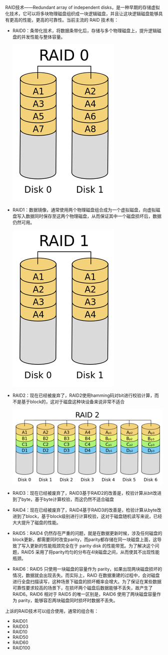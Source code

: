 RAID技术——Redundant array of independent disks，是一种早期的存储虚拟化技术，它可以将多块物理磁盘组织成一块逻辑磁盘，并且让这块逻辑磁盘能够具有更高的性能，更高的可靠性。当前主流的 RAID 技术有：

* RAID0：条带化技术，将数据条带化后，存储与多个物理磁盘上，提升逻辑磁盘的并发性能与整体容量。

  ![](/assets/raid_1_1.png)

* RAID1：数据镜像，通常使用两个物理磁盘组合成为一个虚拟磁盘，向虚拟磁盘写入数据同时保存至这两个物理磁盘，从而保证其中一个磁盘损坏后，数据仍然可用。

  ![](/assets/raid_2_1.png)

* RAID2：现在已经被废弃了，RAID2使用hamming码对bit进行校验计算，而不是基于block的，这对于磁盘这种块设备来说非常不适合

  ![](/assets/raid_3.png)

* RAID3：现在已经被废弃了，RAID3基于RAID2的改善是，校验计算从bit改进到了byte，基于byte计算校验，而这仍然不适合磁盘

* RAID4：现在已经被废弃了，RAID4基于RAID3的改善是，检验计算从byte改进到了block，基于block级别进行计算校验，这对于磁盘随机读写来说，已经大大提升了磁盘的性能。

* RAID5：RAID4 仍然存在严重的问题，就是在数据更新时候，涉及任何磁盘的block更新，都需要同时改变parity，而parity都存储在同一块磁盘上面，这导致了写入更新的性能瓶颈完全在于 parity disk 的性能带宽。为了解决这个问题，RAID5 采用了将parity均匀的分布在4块磁盘之间，从而使其不出现性能瓶颈。

* RAID6：RAID5 只使用一块磁盘的容量作为 parity，如果出现两块磁盘损坏的情况，数据就会出现丢失。而实际上，RAID 在数据重建的过程中，会对磁盘进行全盘扫描读写，这种场景下磁盘的损坏概率会增大。为了保证在某些数据可靠性要求较高的场景下，在损坏两个磁盘后数据能够不丢失，故产生了 RAID6。RAID6 相对于 RAID5 的唯一区别是，RAID6 使用了两块磁盘容量作为 parity，能够容忍两块磁盘同时损坏时数据不丢失。

上诉的RAID技术可以组合使用，通常的组合有：

* RAID01
* RAID03
* RAID10
* RAID50
* RAID60
* RAID100



